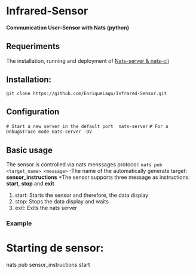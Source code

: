 # Infrared-Sensor
**Communication User-Sensor with Nats (python)**

## Requeriments
The installation, running and deployment of [Nats-server & nats-cli](https://github.com/nats-io)

## Installation:
`git clone https://github.com/EnriqueLago/Infrared-Sensor.git`

## Configuration
`# Start a new server in the default port 
nats-server`
`# For a Debug&Trace mode
nats-server -DV`

## Basic usage
The sensor is controlled via nats menssages protocol: 
`nats pub <target_name> <message>`
-The name of the automatically generate target: **sensor_instructions**
*The sensor supports three message as instructions: **start**, **stop** and **exit**
1. start: Starts the sensor and therefore, the data display
2. stop: Stops the data display and waits
3. exit: Exits the nats server

### Example
# Starting de sensor:
nats pub sensor_instructions start
